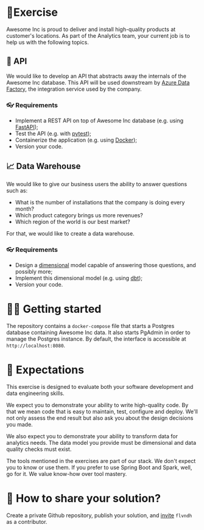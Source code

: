 # 🦾Exercise

Awesome Inc is proud to deliver and install high-quality products at customer's locations. As part of the Analytics team, your current job is to help us with the following topics.

## 📃 API

We would like to develop an API that abstracts away the internals of the Awesome Inc database. This API will be used downstream by [Azure Data Factory](https://docs.microsoft.com/en-us/azure/data-factory/), the integration service used by the company.

### 👓 Requirements

* Implement a REST API on top of Awesome Inc database (e.g. using [FastAPI](https://fastapi.tiangolo.com/));
* Test the API (e.g. with [pytest](https://docs.pytest.org/en/7.1.x/));
* Containerize the application (e.g. using [Docker](https://docs.docker.com/));
* Version your code.

## 📈 Data Warehouse

We would like to give our business users the ability to answer questions such as:
* What is the number of installations that the company is doing every month?
* Which product category brings us more revenues?
* Which region of the world is our best market?

For that, we would like to create a data warehouse.

### 👓 Requirements

* Design a [dimensional](https://www.kimballgroup.com/data-warehouse-business-intelligence-resources/kimball-techniques/dimensional-modeling-techniques/) model capable of answering those questions, and possibly more;
* Implement this dimensional model (e.g. using [dbt](https://docs.getdbt.com/));
* Version your code.

# 🐱‍🏍 Getting started

The repository contains a `docker-compose` file that starts a Postgres database containing Awesome Inc data. It also starts PgAdmin in order to manage the Postgres instance. By default, the interface is accessible at `http://localhost:8080`.

# 📏 Expectations

This exercise is designed to evaluate both your software development and data engineering skills.

We expect you to demonstrate your ability to write high-quality code. By that we mean code that is easy to maintain, test, configure and deploy. We'll not only assess the end result but also ask you about the design decisions you made.

We also expect you to demonstrate your ability to transform data for analytics needs. The data model you provide must be dimensional and data quality checks must exist.

The tools mentioned in the exercises are part of our stack. We don't expect you to know or use them. If you prefer to use Spring Boot and Spark, well, go for it. We value know-how over tool mastery.

# 👀 How to share your solution?

Create a private Github repository, publish your solution, and [invite](https://docs.github.com/en/account-and-profile/setting-up-and-managing-your-personal-account-on-github/managing-access-to-your-personal-repositories/inviting-collaborators-to-a-personal-repository) `flvndh` as a contributor.
